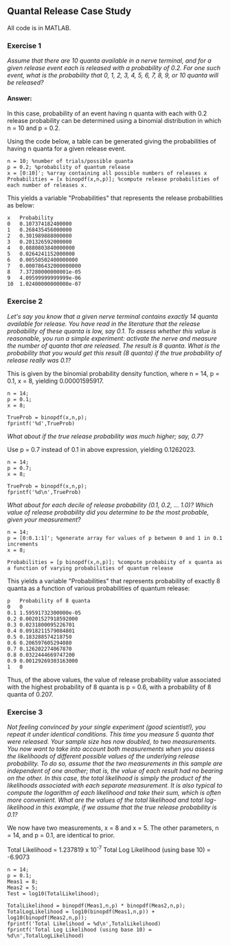 ## Quantal Release Case Study
All code is in MATLAB.

### Exercise 1
*Assume that there are 10 quanta available in a nerve terminal, and for a given release event each is released with a probability of 0.2. For one such event, what is the probability that 0, 1, 2, 3, 4, 5, 6, 7, 8, 9, or 10 quanta will be released?*

#### Answer:
In this case, probability of an event having n quanta with each with 0.2 release probability can be determined using a binomial distribution in which n = 10 and p = 0.2. 

Using the code below, a table can be generated giving the probabilities of having n quanta for a given release event. 

```
n = 10; %number of trials/possible quanta
p = 0.2; %probability of quantum release
x = [0:10]'; %array containing all possible numbers of releases x
Probabilities = [x binopdf(x,n,p)]; %compute release probabilities of each number of releases x. 
```

This yields a variable "Probabilities" that represents the release probabilities as below: 
```
x	Probability
0	0.107374182400000
1	0.268435456000000
2	0.301989888000000
3	0.201326592000000
4	0.0880803840000000
5	0.0264241152000000
6	0.00550502400000000
7	0.000786432000000000
8	7.37280000000001e-05
9	4.09599999999999e-06
10	1.02400000000000e-07
```

### Exercise 2
*Let's say you know that a given nerve terminal contains exactly 14 quanta available for release. You have read in the literature that the release probability of these quanta is low, say 0.1. To assess whether this value is reasonable, you run a simple experiment: activate the nerve and measure the number of quanta that are released. The result is 8 quanta. What is the probability that you would get this result (8 quanta) if the true probability of release really was 0.1?* 

This is given by the binomial probability density function, where n = 14, p = 0.1, x = 8, yielding 0.00001595917.

```
n = 14;
p = 0.1;
x = 8;

TrueProb = binopdf(x,n,p);
fprintf('%d',TrueProb)
```

*What about if the true release probability was much higher; say, 0.7?*

Use p = 0.7 instead of 0.1 in above expression, yielding 0.1262023.

```
n = 14;
p = 0.7;
x = 8;

TrueProb = binopdf(x,n,p);
fprintf('%d\n',TrueProb)

```



*What about for each decile of release probability (0.1, 0.2, ... 1.0)? Which value of release probability did you determine to be the most probable, given your measurement?*

```
n = 14;
p = [0:0.1:1]'; %generate array for values of p between 0 and 1 in 0.1 increments
x = 8;

Probabilities = [p binopdf(x,n,p)]; %compute probabiity of x quanta as a function of varying probabilities of quantum release
```

This yields a variable "Probabilities" that represents probability of exactly 8 quanta as a function of various probabilities of quantum release: 

```
p	Probability of 8 quanta
0	0
0.1	1.59591732300000e-05
0.2	0.00201527918592000
0.3	0.0231800095226701
0.4	0.0918211579084801
0.5	0.183288574218750
0.6	0.206597605294080
0.7	0.126202274067870
0.8	0.0322444669747200
0.9	0.00129269303163000
1	0
```

Thus, of the above values, the value of release probability value associated with the highest probability of 8 quanta is p = 0.6, with a probability of 8 quanta of 0.207. 

### Exercise 3 

*Not feeling convinced by your single experiment (good scientist!), you repeat it under identical conditions. This time you measure 5 quanta that were released. Your sample size has now doubled, to two measurements. You now want to take into account both measurements when you assess the likelihoods of different possible values of the underlying release probability. To do so, assume that the two measurements in this sample are independent of one another; that is, the value of each result had no bearing on the other. In this case, the total likelihood is simply the product of the likelihoods associated with each separate measurement. It is also typical to compute the logarithm of each likelihood and take their sum, which is often more convenient. What are the values of the total likelihood and total log-likelihood in this example, if we assume that the true release probability is 0.1?*

We now have two measurements, x = 8 and x = 5. The other parameters, n = 14, and p = 0.1, are identical to prior. 

Total Likelihood = 1.237819 x 10<sup>-7</sup>
Total Log Likelihood (using base 10) = -6.9073
 
```
n = 14;
p = 0.1;
Meas1 = 8;
Meas2 = 5;
Test = log10(TotalLikelihood);

TotalLikelihood = binopdf(Meas1,n,p) * binopdf(Meas2,n,p);
TotalLogLikelihood = log10(binopdf(Meas1,n,p)) + log10(binopdf(Meas2,n,p));
fprintf('Total Likelihood = %d\n',TotalLikelihood)
fprintf('Total Log Likelihood (using base 10) = %d\n',TotalLogLikelihood)

```



